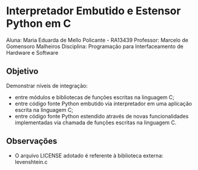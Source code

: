 # Interpretador Embutido e Estensor Python em C

Aluna: Maria Eduarda de Mello Policante - RA13439
Professor: Marcelo de Gomensoro Malheiros
Disciplina: Programação para Interfaceamento de Hardware e Software

## Objetivo
Demonstrar níveis de integração:
- entre módulos e bibliotecas de funções escritas na linguagem C;
- entre código fonte Python embutido via interpretador em uma aplicação escrita na linguagem C;
- entre código fonte Python estendido através de novas funcionalidades implementadas via chamada de funções escritas na linguagem C.

## Observações
- O arquivo LICENSE adotado é referente à biblioteca externa: levenshtein.c

